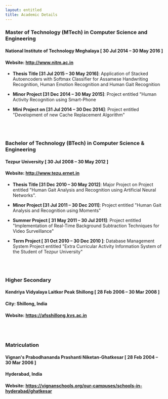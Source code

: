 ```yaml
---
layout: entitled
title: Academic Details
---
```



### Master of Technology (MTech) in Computer Science and Engineering
#### National Institute of Technology Meghalaya [ 30 Jul 2014 – 30 May 2016 ]
#### Website: <http://www.nitm.ac.in>

- **Thesis Title [31 Jul 2015 – 30 May 2016]**: Application of Stacked Autoencoders with Softmax Classifier for Assamese Handwriting Recognition, Human Emotion Recognition and Human Gait Recognition

- **Minor Project [31 Dec 2014 – 30 May 2015]**: Project entitled "Human Activity Recognition using Smart-Phone

- **Mini Project on [31 Jul 2014 – 30 Dec 2014]**: Project entitled "Development of new Cache Replacement Algorithm"

<br><br>

### Bachelor of Technology (BTech) in Computer Science & Engineering
#### Tezpur University [ 30 Jul 2008 – 30 May 2012 ]
#### Website: <http://www.tezu.ernet.in>


- **Thesis Title [31 Dec 2010 – 30 May 2012]**: Major Project on Project entitled "Human Gait Analysis and Recognition using Artificial Neural Networks".

- **Minor Project [31 Jul 2011 – 30 Dec 2011]**: Project entitled "Human Gait Analysis and Recognition using Moments"

- **Summer Project [ 31 May 2011 – 30 Jul 2011]**: Project entitled "Implementation of Real-Time Background Subtraction Techniques for Video Surveillance"

- **Term Project [ 31 Oct 2010 – 30 Dec 2010 ]**: Database Management System Project entitled "Extra Curricular Activity Information System of the Student of Tezpur University"

<br><br>

### Higher Secondary
#### Kendriya Vidyalaya Laitkor Peak Shillong [ 28 Feb 2006 – 30 Mar 2008 ]
#### City: Shillong, India
#### Website: <https://afsshillong.kvs.ac.in>

<br><br>

### Matriculation
#### Vignan's Prabodhananda Prashanti Niketan-Ghatkesar [ 28 Feb 2004 – 30 Mar 2006 ]
#### Hyderabad, India
#### Website: <https://vignanschools.org/our-campuses/schools-in-hyderabad/ghatkesar>
